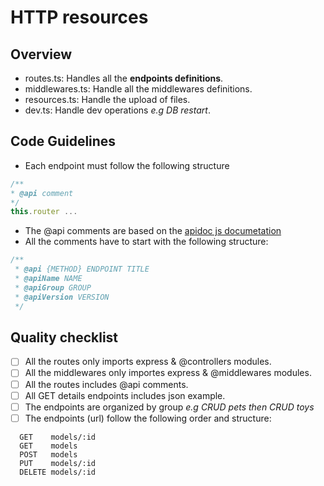 # HTTP resources

## Overview
  - routes.ts: Handles all the **endpoints definitions**.
  - middlewares.ts: Handle all the middlewares definitions.
  - resources.ts: Handle the upload of files.
  - dev.ts: Handle dev operations  *e.g DB restart*.


## Code Guidelines

- Each endpoint must follow the following structure
```typescript
/**
* @api comment
*/
this.router ...
```
- The @api comments are based on the [apidoc js documetation](http://apidocjs.com/)
- All the comments have to start with the following structure:
```typescript
/**
 * @api {METHOD} ENDPOINT TITLE
 * @apiName NAME
 * @apiGroup GROUP
 * @apiVersion VERSION
 */
```


## Quality checklist

- [ ] All the routes only imports express & @controllers modules.
- [ ] All the middlewares only importes express & @middlewares modules.
- [ ] All the routes includes @api comments.
- [ ] All GET details endpoints includes json example.
- [ ] The endpoints are organized by group *e.g CRUD pets then CRUD toys*
- [ ] The endpoints (url) follow the following order and structure:
```
  GET    models/:id
  GET    models
  POST   models
  PUT    models/:id
  DELETE models/:id 
```



